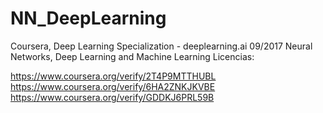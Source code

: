 # NN_DeepLearning
Coursera, Deep Learning Specialization - deeplearning.ai 09/2017
Neural Networks, Deep Learning and Machine Learning 
Licencias: 

https://www.coursera.org/verify/2T4P9MTTHUBL
https://www.coursera.org/verify/6HA2ZNKJKVBE
https://www.coursera.org/verify/GDDKJ6PRL59B 
